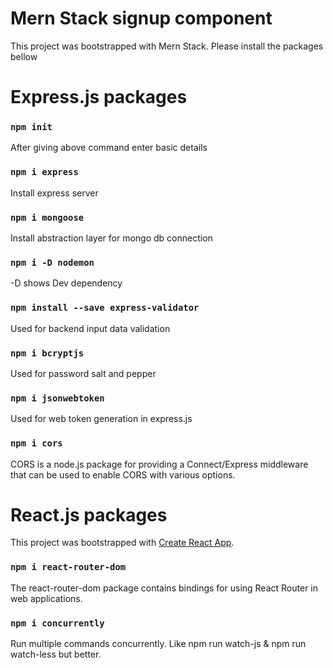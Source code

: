 # Mern Stack signup component


This project was bootstrapped with Mern Stack. Please install the packages bellow


# Express.js packages


### `npm init `
After giving above command enter basic details

### `npm i express `
Install express server

### `npm i mongoose `
Install abstraction layer for mongo db connection

### `npm i -D nodemon `
-D shows Dev dependency

### `npm install --save express-validator `
Used for backend input data validation

### `npm i bcryptjs `
Used for password salt and pepper

### `npm i jsonwebtoken `
Used for web token generation in express.js

### `npm i cors `
CORS is a node.js package for providing a Connect/Express middleware that can be used to enable CORS with various options.

# React.js packages

This project was bootstrapped with [Create React App](https://github.com/facebook/create-react-app).

### `npm i react-router-dom `
The react-router-dom package contains bindings for using React Router in web applications.

### `npm i concurrently `
Run multiple commands concurrently. Like npm run watch-js & npm run watch-less but better.